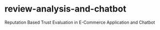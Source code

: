 # review-analysis-and-chatbot
Reputation Based Trust Evaluation in E-Commerce Application and Chatbot 
